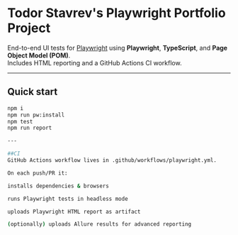 # Todor Stavrev's Playwright Portfolio Project

End-to-end UI tests for [Playwright](https://playwright.dev) using **Playwright**, **TypeScript**, and **Page Object Model (POM)**.  
Includes HTML reporting and a GitHub Actions CI workflow.

---

## Quick start

```bash
npm i
npm run pw:install
npm test
npm run report

---

##CI
GitHub Actions workflow lives in .github/workflows/playwright.yml.

On each push/PR it:

installs dependencies & browsers

runs Playwright tests in headless mode

uploads Playwright HTML report as artifact

(optionally) uploads Allure results for advanced reporting
